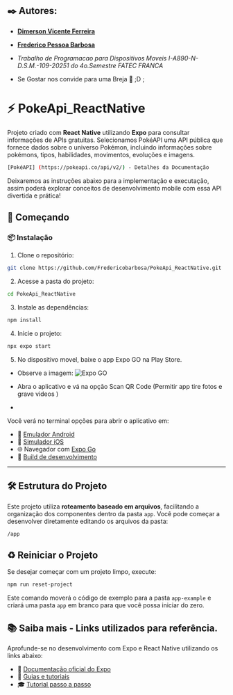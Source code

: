 ## ✒️ Autores:

* **[Dimerson Vicente Ferreira](https://www.linkedin.com/in/dimerson-ferreira/)** 
* **[Frederico Pessoa Barbosa](https://www.linkedin.com/in/frederico-pessoa-barbosa-a2720618b/)**

* *Trabalho de Programacao para Dispositivos Moveis I-A890-N-D.S.M.-109-20251 do 4o.Semestre FATEC FRANCA*
* Se Gostar nos convide para uma Breja 🍺 ;D ;

# ⚡ PokeApi_ReactNative

Projeto criado com **React Native** utilizando **Expo** para consultar informações de APIs gratuitas.
Selecionamos PokéAPI uma API pública que fornece dados sobre o universo Pokémon, incluindo informações sobre pokémons, tipos, habilidades, movimentos, evoluções e imagens. 
```bash
[PokéAPI] (https://pokeapi.co/api/v2/) - Detalhes da Documentação
```
Deixaremos as instruções abaixo para a implementação e executação, assim poderá explorar conceitos de desenvolvimento mobile com essa API divertida e prática!

## 🚀 Começando
### 📦 Instalação

1. Clone o repositório:
```bash
git clone https://github.com/Fredericobarbosa/PokeApi_ReactNative.git
```

2. Acesse a pasta do projeto:
```bash
cd PokeApi_ReactNative
```

3. Instale as dependências:
```bash
npm install
```

4. Inicie o projeto:
```bash
npx expo start
```
5. No dispositivo movel, baixe o app Expo GO na Play Store.
- Observe a imagem:
![Expo GO](./images/Expogo_playstore.jpg)


- Abra o aplicativo e vá na opção Scan QR Code
   (Permitir app tire fotos e grave videos )

-




Você verá no terminal opções para abrir o aplicativo em:

- 📱 [Emulador Android](https://docs.expo.dev/workflow/android-studio-emulator/)
- 🍏 [Simulador iOS](https://docs.expo.dev/workflow/ios-simulator/)
- 🌐 Navegador com [Expo Go](https://expo.dev/go)
- 🧪 [Build de desenvolvimento](https://docs.expo.dev/develop/development-builds/introduction/)

---

## 🛠️ Estrutura do Projeto

Este projeto utiliza **roteamento baseado em arquivos**, facilitando a organização dos componentes dentro da pasta `app`.
Você pode começar a desenvolver diretamente editando os arquivos da pasta:

```
/app
```
## ♻️ Reiniciar o Projeto

Se desejar começar com um projeto limpo, execute:

```bash
npm run reset-project
```

Este comando moverá o código de exemplo para a pasta `app-example` e criará uma pasta `app` em branco para que você possa iniciar do zero.

## 📚 Saiba mais - Links utilizados para referência.

Aprofunde-se no desenvolvimento com Expo e React Native utilizando os links abaixo:

- 📘 [Documentação oficial do Expo](https://docs.expo.dev/)
- 🧭 [Guias e tutoriais](https://docs.expo.dev/guides)
- 🎓 [Tutorial passo a passo](https://docs.expo.dev/tutorial/introduction/)



